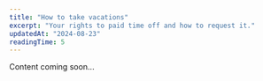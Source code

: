 ```yaml
---
title: "How to take vacations"
excerpt: "Your rights to paid time off and how to request it."
updatedAt: "2024-08-23"
readingTime: 5
---
```


Content coming soon...
